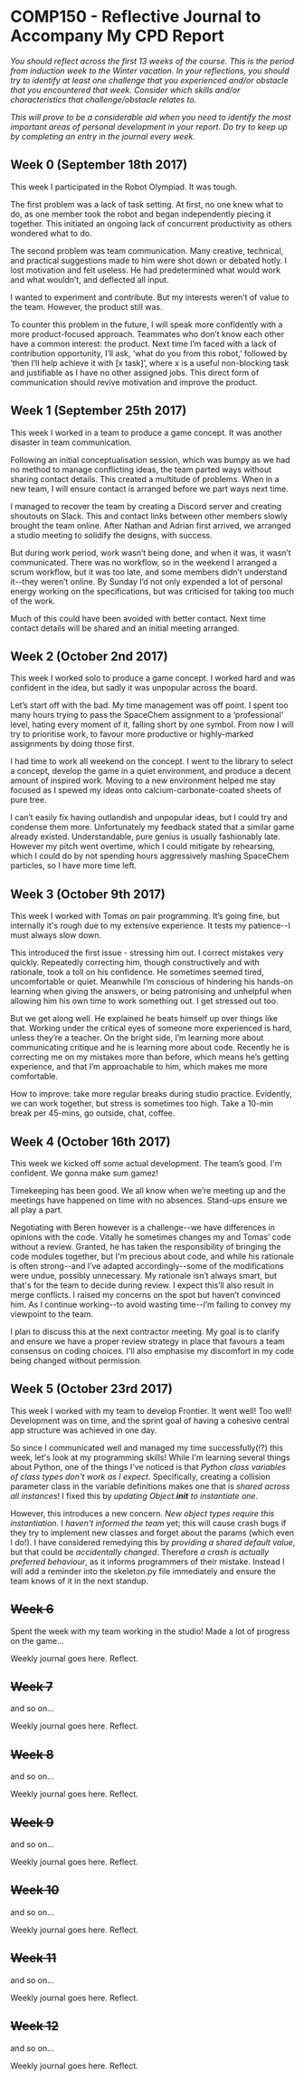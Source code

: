 # COMP150 - Reflective Journal to Accompany My CPD Report
*You should reflect across the first 13 weeks of the course. This is the period from induction week to the Winter vacation. In your reflections, you should try to identify at least one challenge that you experienced and/or obstacle that you encountered that week. Consider which skills and/or characteristics that challenge/obstacle relates to.*  

*This will prove to be a considerable aid when you need to identify the most important areas of personal development in your report. Do try to keep up by completing an entry in the journal every week.*

## Week 0 (September 18th 2017)
This week I participated in the Robot Olympiad. It was tough.

The first problem was a lack of task setting. At first, no one knew what to do, as one member took the robot and began independently piecing it together. This initiated an ongoing lack of concurrent productivity as others wondered what to do.

The second problem was team communication. Many creative, technical, and practical suggestions made to him were shot down or debated hotly. I lost motivation and felt useless. He had predetermined what would work and what wouldn’t, and deflected all input.

I wanted to experiment and contribute. But my interests weren’t of value to the team. However, the product still was.

To counter this problem in the future, I will speak more confidently with a more product-focused approach. Teammates who don’t know each other have a common interest: the product. Next time I’m faced with a lack of contribution opportunity, I’ll ask, ‘what do you from this robot,’ followed by ‘then I’ll help achieve it with [x task]’, where x is a useful non-blocking task and justifiable as I have no other assigned jobs. This direct form of communication should revive motivation and improve the product.

## Week 1 (September 25th 2017)
This week I worked in a team to produce a game concept. It was another disaster in team communication.

Following an initial conceptualisation session, which was bumpy as we had no method to manage conflicting ideas, the team parted ways without sharing contact details. This created a multitude of problems. When in a new team, I will ensure contact is arranged before we part ways next time.

I managed to recover the team by creating a Discord server and creating shoutouts on Slack. This and contact links between other members slowly brought the team online. After Nathan and Adrian first arrived, we arranged a studio meeting to solidify the designs, with success.

But during work period, work wasn’t being done, and when it was, it wasn’t communicated. There was no workflow, so in the weekend I arranged a scrum workflow, but it was too late, and some members didn’t understand it--they weren’t online. By Sunday I’d not only expended a lot of personal energy working on the specifications, but was criticised for taking too much of the work.

Much of this could have been avoided with better contact. Next time contact details will be shared and an initial meeting arranged.

## Week 2 (October 2nd 2017)
This week I worked solo to produce a game concept. I worked hard and was confident in the idea, but sadly it was unpopular across the board.

Let’s start off with the bad. My time management was off point. I spent too many hours trying to pass the SpaceChem assignment to a ‘professional’ level, hating every moment of it, falling short by one symbol. From now I will try to prioritise work, to favour more productive or highly-marked assignments by doing those first.

I had time to work all weekend on the concept. I went to the library to select a concept, develop the game in a quiet environment, and produce a decent amount of inspired work. Moving to a new environment helped me stay focused as I spewed my ideas onto calcium-carbonate-coated sheets of pure tree.

I can’t easily fix having outlandish and unpopular ideas, but I could try and condense them more. Unfortunately my feedback stated that a similar game already existed. Understandable, pure genius is usually fashionably late. However my pitch went overtime, which I could mitigate by rehearsing, which I could do by not spending hours aggressively mashing SpaceChem particles, so I have more time left.

## Week 3 (October 9th 2017)
This week I worked with Tomas on pair programming. It’s going fine, but internally it's rough due to my extensive experience. It tests my patience--I must always slow down.

This introduced the first issue - stressing him out. I correct mistakes very quickly. Repeatedly correcting him, though constructively and with rationale, took a toll on his confidence. He sometimes seemed tired, uncomfortable or quiet. Meanwhile I’m conscious of hindering his hands-on learning when giving the answers, or being patronising and unhelpful when allowing him his own time to work something out. I get stressed out too.

But we get along well. He explained he beats himself up over things like that. Working under the critical eyes of someone more experienced is hard, unless they’re a teacher. On the bright side, I’m learning more about communicating critique and he is learning more about code. Recently he is correcting me on my mistakes more than before, which means he’s getting experience, and that I’m approachable to him, which makes me more comfortable.

How to improve: take more regular breaks during studio practice. Evidently, we can work together, but stress is sometimes too high. Take a 10-min break per 45-mins, go outside, chat, coffee.


## Week 4 (October 16th 2017)
This week we kicked off some actual development. The team’s good. I'm confident. We gonna make sum gamez!

Timekeeping has been good. We all know when we’re meeting up and the meetings have happened on time with no absences. Stand-ups ensure we all play a part.

Negotiating with Beren however is a challenge--we have differences in opinions with the code. Vitally he sometimes changes my and Tomas’ code without a review. Granted, he has taken the responsibility of bringing the code modules together, but I'm precious about code, and while his rationale is often strong--and I’ve adapted accordingly--some of the modifications were undue, possibly unnecessary. My rationale isn’t always smart, but that's for the team to decide during review. I expect this’ll also result in merge conflicts. I raised my concerns on the spot but haven’t convinced him. As I continue working--to avoid wasting time--I’m failing to convey my viewpoint to the team.

I plan to discuss this at the next contractor meeting. My goal is to clarify and ensure we have a proper review strategy in place that favours a team consensus on coding choices. I'll also emphasise my discomfort in my code being changed without permission.

## Week 5 (October 23rd 2017)
This week I worked with my team to develop Frontier. It went well! Too well! Development was on time, and the sprint goal of having a cohesive central app structure was achieved in one day.  

So since I communicated well and managed my time successfully(!?) this week, let's look at my programming skills! While I'm learning several things about Python, one of the things I've noticed is that *Python class variables of class types don't work as I expect*. Specifically, creating a collision parameter class in the variable definitions makes one that is *shared across all instances*! I fixed this by *updating Object.__init__ to instantiate one*.  

However, this introduces a new concern. *New object types require this instantiation.* I *haven't informed the team* yet; this will cause crash bugs if they try to implement new classes and forget about the params (which even I do!). I have considered remedying this by *providing a shared default value*, but that could be *accidentally changed*. Therefore *a crash is actually preferred behaviour*, as it informs programmers of their mistake. Instead I will add a reminder into the skeleton.py file immediately and ensure the team knows of it in the next standup.

## ~~Week 6~~

Spent the week with my team working in the studio! Made a lot of progress on the game...

Weekly journal goes here. Reflect.

## ~~Week 7~~

and so on...

Weekly journal goes here. Reflect.

## ~~Week 8~~

and so on...

Weekly journal goes here. Reflect.

## ~~Week 9~~

and so on...

Weekly journal goes here. Reflect.

## ~~Week 10~~

and so on...

Weekly journal goes here. Reflect.

## ~~Week 11~~

and so on...

Weekly journal goes here. Reflect.

## ~~Week 12~~

and so on...

Weekly journal goes here. Reflect.


